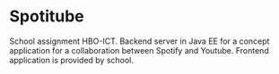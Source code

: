 # Spotitube
School assignment HBO-ICT. Backend server in Java EE for a concept application for a collaboration between Spotify and Youtube.  Frontend application is provided by school.
